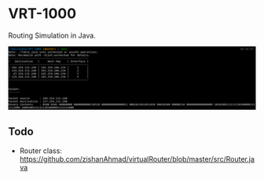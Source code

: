 
# VRT-1000

Routing Simulation in Java.

![Sample Simulation](/screenshot.png)

## Todo

* Router class: https://github.com/zishanAhmad/virtualRouter/blob/master/src/Router.java

